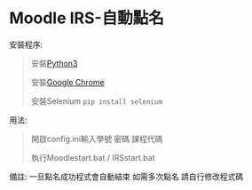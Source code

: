 # Moodle IRS-自動點名

安裝程序:
>安裝[Python3](https://www.python.org/downloads/)
>
>安裝[Google Chrome](https://www.google.com/intl/zh-TW/chrome/)
>
>安裝Selenium
>```pip install selenium```


用法:
>開啟config.ini輸入學號 密碼 課程代碼
>
>執行Moodlestart.bat / IRSstart.bat

備註: 一旦點名成功程式會自動結束 如需多次點名 請自行修改程式碼
